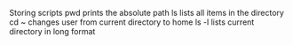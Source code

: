 Storing scripts
pwd prints the absolute path
ls lists all items in the directory
cd ~ changes user from current directory to home
ls -l lists current directory in long format

